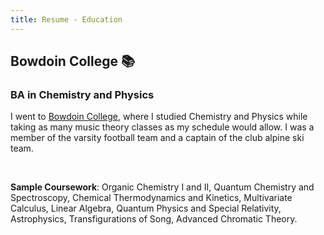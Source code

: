 ```yaml
---
title: Resume - Education
---
```


## Bowdoin College :books:

### BA in Chemistry and Physics

I went to [Bowdoin College](bowdoin.edu), where I studied Chemistry and Physics while taking as many music theory classes as my schedule would allow. I was a member of the varsity football team and a captain of the club alpine ski team.

<br/>

**Sample Coursework**: Organic Chemistry I and II, Quantum Chemistry and Spectroscopy, Chemical Thermodynamics and Kinetics, Multivariate Calculus, Linear Algebra, Quantum Physics and Special Relativity, Astrophysics, Transfigurations of Song, Advanced Chromatic Theory.

